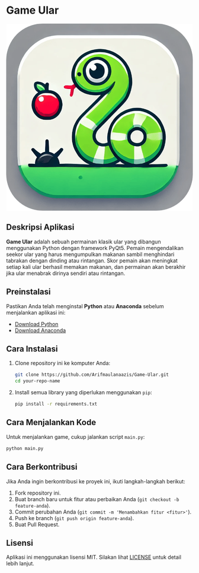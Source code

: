 # **Game Ular**  
![Icon](icon.png)

## Deskripsi Aplikasi  
**Game Ular** adalah sebuah permainan klasik ular yang dibangun menggunakan Python dengan framework PyQt5. Pemain mengendalikan seekor ular yang harus mengumpulkan makanan sambil menghindari tabrakan dengan dinding atau rintangan. Skor pemain akan meningkat setiap kali ular berhasil memakan makanan, dan permainan akan berakhir jika ular menabrak dirinya sendiri atau rintangan.

## Preinstalasi  
Pastikan Anda telah menginstal **Python** atau **Anaconda** sebelum menjalankan aplikasi ini:  
- [Download Python](https://www.python.org/downloads/)  
- [Download Anaconda](https://www.anaconda.com/products/distribution#download-section)

## Cara Instalasi  
1. Clone repository ini ke komputer Anda:
   ```bash
   git clone https://github.com/Arifmaulanaazis/Game-Ular.git
   cd your-repo-name
   ```

2. Install semua library yang diperlukan menggunakan `pip`:
   ```bash
   pip install -r requirements.txt
   ```

## Cara Menjalankan Kode  
Untuk menjalankan game, cukup jalankan script `main.py`:
```bash
python main.py
```

## Cara Berkontribusi  
Jika Anda ingin berkontribusi ke proyek ini, ikuti langkah-langkah berikut:  
1. Fork repository ini.
2. Buat branch baru untuk fitur atau perbaikan Anda (`git checkout -b feature-anda`).
3. Commit perubahan Anda (`git commit -m 'Menambahkan fitur <fitur>'`).
4. Push ke branch (`git push origin feature-anda`).
5. Buat Pull Request.

## Lisensi  
Aplikasi ini menggunakan lisensi MIT. Silakan lihat [LICENSE](LICENSE) untuk detail lebih lanjut.
